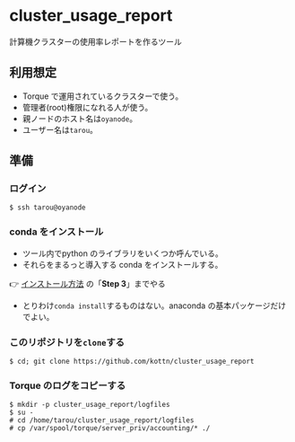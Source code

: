# cluster_usage_report
計算機クラスターの使用率レポートを作るツール

## 利用想定
* Torque で運用されているクラスターで使う。
* 管理者(root)権限になれる人が使う。
* 親ノードのホスト名は`oyanode`。
* ユーザー名は`tarou`。

## 準備
### ログイン
```
$ ssh tarou@oyanode
```
### conda をインストール
* ツール内でpython のライブラリをいくつか呼んでいる。
* それらをまるっと導入する conda をインストールする。

:point_right: [インストール方法](https://github.com/kottn/begin_conda) の「**Step 3**」までやる
* とりわけ`conda install`するものはない。anaconda の基本パッケージだけでよい。

### このリポジトリを`clone`する
```
$ cd; git clone https://github.com/kottn/cluster_usage_report
```

### Torque のログをコピーする
```
$ mkdir -p cluster_usage_report/logfiles
$ su -
# cd /home/tarou/cluster_usage_report/logfiles
# cp /var/spool/torque/server_priv/accounting/* ./
```

